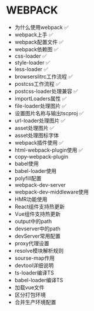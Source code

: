 # WEBPACK
 * 为什么使用webpack ✅
 * webpack上手 ✅
 * webpack配置文件 ✅
 * webpack依赖图 ✅
 * css-loader ✅
 * style-loader ✅
 * less-loader ✅
 * browserslitrc工作流程 ✅
 * postcss工作流程 ✅
 * postcss-loader处理兼容 ✅ 
 * importLoaders属性 ✅
 * file-loader处理图片 ✅
 * 设置图片名称与输出tscproj ✅
 * url-loader处理图片 ✅
 * asset处理图片 ✅
 * asset处理图标字体
 * webpack插件使用 ✅
 * html-webpack-plugin使用 ✅
 * copy-webpack-plugin
 * babel使用
 * babel-loader使用
 * polyfill配置
 * webpack-dev-server
 * webpack-dev-middleware使用
 * HMR功能使用
 * React组件支持热更新
 * Vue组件支持热更新
 * output中的path
 * devserver中的path
 * devServer常用配置
 * proxy代理设置
 * resolve模块解析规则
 * sourse-map作用
 * devtool详细说明
 * ts-loader编译TS
 * babel-loader编译TS
 * 加载vue文件
 * 区分打包环境
 * 合并生产环境配置